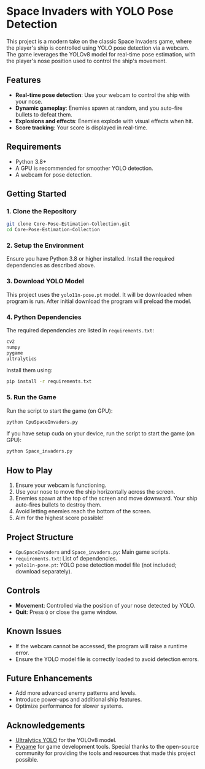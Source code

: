 # Space Invaders with YOLO Pose Detection

This project is a modern take on the classic Space Invaders game, where the player's ship is controlled using YOLO pose detection via a webcam. The game leverages the YOLOv8 model for real-time pose estimation, with the player's nose position used to control the ship's movement.

## Features
- **Real-time pose detection**: Use your webcam to control the ship with your nose.
- **Dynamic gameplay**: Enemies spawn at random, and you auto-fire bullets to defeat them.
- **Explosions and effects**: Enemies explode with visual effects when hit.
- **Score tracking**: Your score is displayed in real-time.

## Requirements
- Python 3.8+
- A GPU is recommended for smoother YOLO detection.
- A webcam for pose detection.

## Getting Started

### 1. Clone the Repository
```bash
git clone Core-Pose-Estimation-Collection.git
cd Core-Pose-Estimation-Collection
```

### 2. Setup the Environment
Ensure you have Python 3.8 or higher installed. Install the required dependencies as described above.

### 3. Download YOLO Model
This project uses the `yolo11n-pose.pt` model. It will be downloaded when program is run. After initial download the program will preload the model.

### 4. Python Dependencies
The required dependencies are listed in `requirements.txt`:
```txt
cv2
numpy
pygame
ultralytics
```
Install them using:
```bash
pip install -r requirements.txt
```


### 5. Run the Game
Run the script to start the game (on GPU):
```bash
python CpuSpaceInvaders.py
```

If you have setup cuda on your device, run the script to start the game (on GPU):
```bash
python Space_invaders.py
```


## How to Play
1. Ensure your webcam is functioning.
2. Use your nose to move the ship horizontally across the screen.
3. Enemies spawn at the top of the screen and move downward. Your ship auto-fires bullets to destroy them.
4. Avoid letting enemies reach the bottom of the screen.
5. Aim for the highest score possible!

## Project Structure
- `CpuSpaceInvaders` and `Space_invaders.py`: Main game scripts.
- `requirements.txt`: List of dependencies.
- `yolo11n-pose.pt`: YOLO pose detection model file (not included; download separately).

## Controls
- **Movement**: Controlled via the position of your nose detected by YOLO.
- **Quit**: Press `Q` or close the game window.

## Known Issues
- If the webcam cannot be accessed, the program will raise a runtime error.
- Ensure the YOLO model file is correctly loaded to avoid detection errors.

## Future Enhancements
- Add more advanced enemy patterns and levels.
- Introduce power-ups and additional ship features.
- Optimize performance for slower systems.

## Acknowledgements
- [Ultralytics YOLO](https://github.com/ultralytics/ultralytics) for the YOLOv8 model.
- [Pygame](https://www.pygame.org/) for game development tools.
Special thanks to the open-source community for providing the tools and resources that made this project possible.

